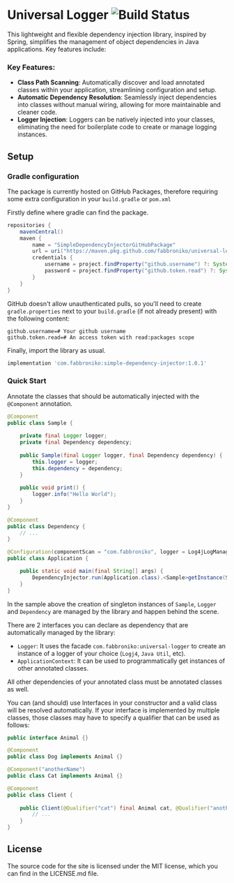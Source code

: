 # Universal Logger ![Build Status](https://github.com/fabbroniko/simple-dependency-injector/actions/workflows/build.yml/badge.svg?branch=master&event=push)

This lightweight and flexible dependency injection library, inspired by Spring, simplifies the management of object dependencies in Java applications. Key features include:

### Key Features:

- **Class Path Scanning**: Automatically discover and load annotated classes within your application, streamlining configuration and setup.
- **Automatic Dependency Resolution**: Seamlessly inject dependencies into classes without manual wiring, allowing for more maintainable and cleaner code.
- **Logger Injection**: Loggers can be natively injected into your classes, eliminating the need for boilerplate code to create or manage logging instances.

## Setup

### Gradle configuration

The package is currently hosted on GitHub Packages, therefore requiring some extra configuration in your `build.gradle` or `pom.xml`

Firstly define where gradle can find the package.

```groovy
repositories {
    mavenCentral()
    maven {
        name = "SimpleDependencyInjectorGitHubPackage"
        url = uri("https://maven.pkg.github.com/fabbroniko/universal-logger")
        credentials {
            username = project.findProperty("github.username") ?: System.getenv("GITHUB_USERNAME")
            password = project.findProperty("github.token.read") ?: System.getenv("GITHUB_READ_TOKEN")
        }
    }
}
```

GitHub doesn't allow unauthenticated pulls, so you'll need to create `gradle.properties` next to your `build.gradle` (if not
already present) with the following content:

```properties
github.username=# Your github username
github.token.read=# An access token with read:packages scope
```

Finally, import the library as usual.

```groovy
implementation 'com.fabbroniko:simple-dependency-injector:1.0.1'
```

### Quick Start

Annotate the classes that should be automatically injected with the `@Component` annotation.

```java
@Component
public class Sample {
    
    private final Logger logger;
    private final Dependency dependency;
    
    public Sample(final Logger logger, final Dependency dependency) {
        this.logger = logger;
        this.dependency = dependency;
    }
    
    public void print() {
        logger.info("Hello World");
    }
}
```

```java
@Component
public class Dependency {
    // ...
}
```

```java
@Configuration(componentScan = "com.fabbroniko", logger = Log4jLogManager.class)
public class Application {

    public static void main(final String[] args) {
        DependencyInjector.run(Application.class).<Sample>getInstance(Sample.class).print();
    }
}
```

In the sample above the creation of singleton instances of `Sample`, `Logger` and `Dependency` are managed by the library and happen behind the scene.

There are 2 interfaces you can declare as dependency that are automatically managed by the library:
- `Logger`: It uses the facade `com.fabbroniko:universal-logger` to create an instance of a logger of your choice (`Logj4`, `Java Util`, etc).
- `ApplicationContext`: It can be used to programmatically get instances of other annotated classes.

All other dependencies of your annotated class must be annotated classes as well.

You can (and should) use Interfaces in your constructor and a valid class will be resolved automatically. If your interface is implemented
by multiple classes, those classes may have to specify a qualifier that can be used as follows:

```java
public interface Animal {}

@Component
public class Dog implements Animal {}

@Component("anotherName")
public class Cat implements Animal {}

@Component
public class Client {
    
    public Client(@Qualifier("cat") final Animal cat, @Qualifier("anotherName") final Animal dog) {
        // ...
    }
}
```

## License

The source code for the site is licensed under the MIT license, which you can find in
the LICENSE.md file.